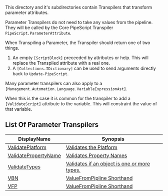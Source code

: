 This directory and it's subdirectories contain Transpilers that transform parameter attributes.

Parameter Transpilers do not need to take any values from the pipeline.
They will be called by the Core PipeScript Transpiler ```PipeScript.ParameterAttribute```.

When Transpiling a Parameter, the Transpiler should return one of two things.

1. An empty ```[ScriptBlock]``` preceeded by attributes or help.  This will replace the Transpiled attribute with a real one.
2. A ```[Collections.IDictionary]``` can be used to send arguments directly back to ```Update-PipeScript```.

Many parameter transpilers can also apply to a ```[Management.Automation.Language.VariableExpressionAst]```.  

When this is the case it is common for the transpiler to add a ```[ValidateScript]``` attribute to the variable.  This will constraint the value of that variable.

## List Of Parameter Transpilers


|DisplayName                                         |Synopsis                                                             |
|----------------------------------------------------|---------------------------------------------------------------------|
|[ValidatePlatform](ValidatePlatform.psx.ps1)        |[Validates the Platform](ValidatePlatform.psx.ps1)                   |
|[ValidatePropertyName](ValidatePropertyName.psx.ps1)|[Validates Property Names](ValidatePropertyName.psx.ps1)             |
|[ValidateTypes](ValidateTypes.psx.ps1)              |[Validates if an object is one or more types.](ValidateTypes.psx.ps1)|
|[VBN](VBN.psx.ps1)                                  |[ValueFromPipline Shorthand](VBN.psx.ps1)                            |
|[VFP](VFP.psx.ps1)                                  |[ValueFromPipline Shorthand](VFP.psx.ps1)                            |






